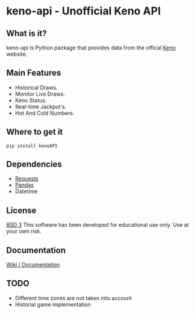 # keno-api - Unofficial Keno API

## What is it?
keno-api is Python package that provides data from the offical [Keno](https://www.keno.com.au/) website.

## Main Features
* Historical Draws.
* Monitor Live Draws.
* Keno Status.
* Real-time Jackpot's.
* Hot And Cold Numbers.

## Where to get it
```
pip install kenoAPI
```

## Dependencies
* [Requests](https://github.com/psf/requests)
* [Pandas](https://github.com/pandas-dev/pandas)
* Datetime

## License
[BSD 3](https://github.com/JGolafshan/KenoAPI/blob/main/LICENSE)
This software has been developed for educational use only. Use at your own risk.

## Documentation
[Wiki / Documentation](https://github.com/JGolafshan/KenoAPI/wiki)

## TODO
* Different time zones are not taken into account
* Historial game implementation 

